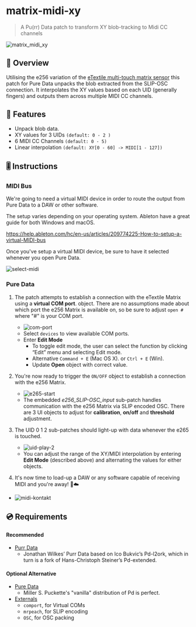 # matrix-midi-xy 
> A Pu(rr) Data patch to transform XY blob-tracking to Midi CC channels

![matrix_midi_xy](https://user-images.githubusercontent.com/9277107/85239127-990a8c00-b475-11ea-837a-e4c3b1fd49d3.png)

## 🐯 Overview 

Utilising the e256 variation of the [eTextile multi-touch matrix sensor](https://matrix.etextile.org/) this patch for Pure Data unpacks the blob extracted from the SLIP-OSC connection. It interpolates the XY values based on each UID (generally fingers) and outputs them across multiple MIDI CC channels.

## 🎼 Features 

- Unpack blob data.
- XY values for 3 UIDs `(default: 0 - 2 )`
- 6 MIDI CC Channels `(default: 0 - 5)`
- Linear interpolation `(default: XY[0 - 60] -> MIDI[1 - 127])`

## 🎚️ Instructions

### MIDI Bus

We're going to need a virtual MIDI device in order to route the output from Pure Data to a DAW or other software.

The setup varies depending on your operating system. Ableton have a great guide for both Windows and macOS.

https://help.ableton.com/hc/en-us/articles/209774225-How-to-setup-a-virtual-MIDI-bus

Once you've setup a virtual MIDI device, be sure to have it selected whenever you open Pure Data.

![select-midi](https://user-images.githubusercontent.com/9277107/85240305-0cfb6300-b47b-11ea-9464-45ee7c91eb74.png)


### Pure Data

1. The patch attempts to establish a connection with the eTextile Matrix using a **virtual COM port**. object. There are no assumptions made about which port the e256 Matrix is available on, so be sure to adjust `open #` where "#" is your COM port. 
    - ![com-port](https://user-images.githubusercontent.com/9277107/85240724-729c1f00-b47c-11ea-8041-65af24575a3c.gif)
    - Select `devices` to view available COM ports.
    - Enter **Edit Mode**
        - To toggle edit mode, the user can select the function by clicking “Edit” menu and selecting Edit mode.
        - Alternative `Command + E` (Mac OS X). or `Ctrl + E` (Win).
        - Update **Open** object with correct value.

2. You're now ready to trigger the `ON/OFF` object to establish a connection with the e256 Matrix.
    - ![e265-start](https://user-images.githubusercontent.com/9277107/85240851-14237080-b47d-11ea-9087-bc7319e844f4.gif)
    - The embedded _e256_SLIP-OSC_input_ sub-patch handles communication with the e256 Matrix via SLIP encoded OSC. There are 3 UI objects to adjust for **calibration**, **on/off** and **threshold** adjustment.

3. The UID 0 1 2 sub-patches should light-up with data whenever the e265 is touched.
    - ![uid-play-2](https://user-images.githubusercontent.com/9277107/85240615-1c2ee080-b47c-11ea-9bf5-ea6e4e08bad4.gif)
    - You can adjust the range of the XY/MIDI interpolation by entering **Edit Mode** (described above) and alternating the values for either objects.

4. It's now time to load-up a DAW or any software capable of receiving MIDI and you're away! 🛫☁️
- ![midi-kontakt](https://user-images.githubusercontent.com/9277107/85240483-b5112c00-b47b-11ea-9a13-898bcd9efe03.gif)


## 💿 Requirements

#### Recommended
- [Purr Data](https://agraef.github.io/purr-data/)
    - Jonathan Wilkes’ Purr Data based on Ico Bukvic’s Pd-l2ork, which in turn is a fork of Hans-Christoph Steiner’s Pd-extended.

#### Optional Alternative
 - [Pure Data](http://puredata.info/downloads)
    - Miller S. Puckette's "vanilla" distribution of Pd is perfect.
 - [Externals](https://puredata.info/docs/faq/how-do-i-install-externals-and-help-files)
    - `comport`, for Virtual COMs
    - `mrpeach`, for SLIP encoding
    - `OSC`, for OSC packing

